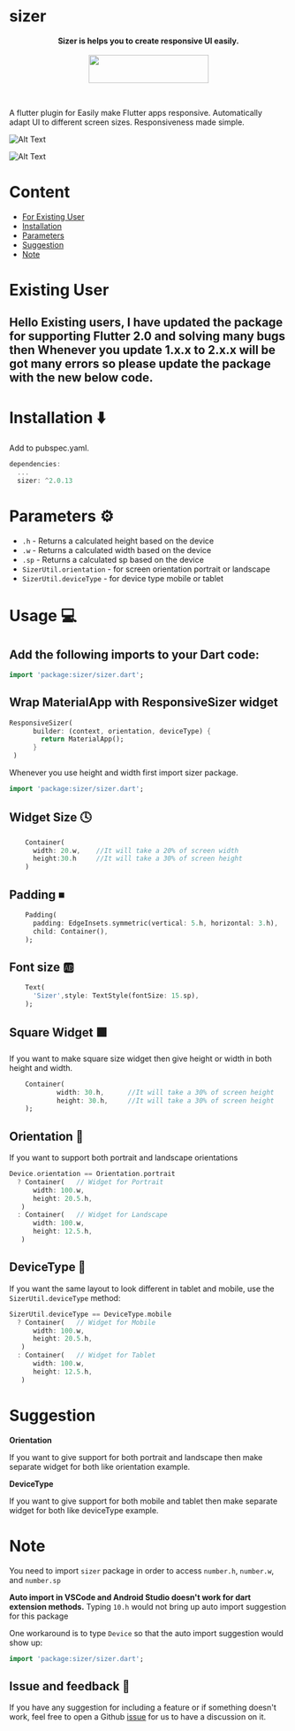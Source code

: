 # sizer

<p align="center" >
  <strong>Sizer is helps you to create responsive UI easily.</strong>
  <br />
  <br />
  <a href="https://www.buymeacoffee.com/fluttersizer" target="_blank"><img width="180px" src="https://raw.githubusercontent.com/TechnoUrmish/Sizer/master/example/images/iv_buy_me_a_coffee.png" style="height: 51px !important;width: 217px !important;" ></a>
</p>

<br />

A flutter plugin for Easily make Flutter apps responsive. Automatically adapt UI to different screen sizes. Responsiveness made simple.

![Alt Text](https://github.com/TechnoUrmish/Sizer/blob/master/example/images/img_ss_with_lib.png)

![Alt Text](https://github.com/TechnoUrmish/Sizer/blob/master/example/images/img_ss_without_lib.png)

# Content

- [For Existing User](#existing-user)
- [Installation](#installation)
- [Parameters](#parameters)
- [Suggestion](#suggestion)
- [Note](#note)

# Existing User
## Hello Existing users, I have updated the package for supporting Flutter 2.0 and solving many bugs then Whenever you update 1.x.x to 2.x.x will be got many errors so please update the package with the new below code. 

# Installation ⬇️
Add to pubspec.yaml.
```dart
dependencies:
  ...
  sizer: ^2.0.13
```

# Parameters ⚙️ 

* `.h` - Returns a calculated height based on the device
* `.w` - Returns a calculated width based on the device
* `.sp` - Returns a calculated sp based on the device
* `SizerUtil.orientation` - for screen orientation portrait or landscape
* `SizerUtil.deviceType` - for device type mobile or tablet

# Usage 💻

## Add the following imports to your Dart code: 
```dart
import 'package:sizer/sizer.dart';
```

## Wrap MaterialApp with ResponsiveSizer widget
```dart
ResponsiveSizer(
      builder: (context, orientation, deviceType) {
        return MaterialApp();
      }
 )
```

Whenever you use height and width first import sizer package.
```dart
import 'package:sizer/sizer.dart';
```

## Widget Size 🕓
```dart
    Container(
      width: 20.w,    //It will take a 20% of screen width
      height:30.h     //It will take a 30% of screen height
    )
```

## Padding ⏹
```dart
    Padding(
      padding: EdgeInsets.symmetric(vertical: 5.h, horizontal: 3.h),
      child: Container(),
    );
```

## Font size 🆎
```dart
    Text(
      'Sizer',style: TextStyle(fontSize: 15.sp),
    );
```

## Square Widget 🟩

If you want to make square size widget then give height or width in both height and width.
```dart
    Container(
            width: 30.h,      //It will take a 30% of screen height
            height: 30.h,     //It will take a 30% of screen height
    );
```

## Orientation 🔄

If you want to support both portrait and landscape orientations
```dart
Device.orientation == Orientation.portrait
  ? Container(   // Widget for Portrait
      width: 100.w,
      height: 20.5.h,
   )
  : Container(   // Widget for Landscape
      width: 100.w,
      height: 12.5.h,
   )
```

## DeviceType 📱

If you want the same layout to look different in tablet and mobile, use the ``SizerUtil.deviceType`` method:

```dart
SizerUtil.deviceType == DeviceType.mobile
  ? Container(   // Widget for Mobile
      width: 100.w,
      height: 20.5.h,
   )
  : Container(   // Widget for Tablet
      width: 100.w,
      height: 12.5.h,
   )
```

# Suggestion
**Orientation**

If you want to give support for both portrait and landscape then make separate widget for both like orientation example.

**DeviceType**

If you want to give support for both mobile and tablet then make separate widget for both like deviceType example.  

# Note

You need to import `sizer` package in order to access `number.h`, `number.w`, and `number.sp`

**Auto import in VSCode and Android Studio doesn't work for dart extension methods.** Typing `10.h` would not bring up auto import suggestion for this package

One workaround is to type `Device` so that the auto import suggestion would show up:
```dart
import 'package:sizer/sizer.dart';
```

## Issue and feedback 💭 

If you have any suggestion for including a feature or if something doesn't work, feel free to open a Github [issue](https://github.com/TechnoUrmish/Sizer/issues) for us to have a discussion on it.